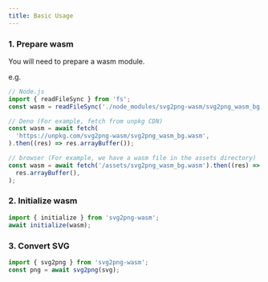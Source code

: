 ```yaml
---
title: Basic Usage
---
```


### 1. Prepare wasm

You will need to prepare a wasm module.

e.g.

```js
// Node.js
import { readFileSync } from 'fs';
const wasm = readFileSync('./node_modules/svg2png-wasm/svg2png_wasm_bg.wasm');
```

```js
// Deno (For example, fetch from unpkg CDN)
const wasm = await fetch(
  'https://unpkg.com/svg2png-wasm/svg2png_wasm_bg.wasm',
).then((res) => res.arrayBuffer());
```

```js
// browser (For example, we have a wasm file in the assets directory)
const wasm = await fetch('/assets/svg2png_wasm_bg.wasm').then((res) =>
  res.arrayBuffer(),
);
```

### 2. Initialize wasm

```js
import { initialize } from 'svg2png-wasm';
await initialize(wasm);
```

### 3. Convert SVG

```js
import { svg2png } from 'svg2png-wasm';
const png = await svg2png(svg);
```
